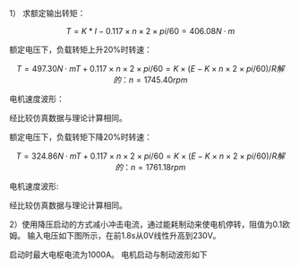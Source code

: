 1）
求额定输出转矩：

```math
T = K*I-0.117×n×2×pi/60 = 406.08N·m
```
额定电压下，负载转矩上升20%时转速：

```math
T = 497.30N·m
T+0.117×n×2×pi/60 = K×(E-K×n×2×pi/60)/R
解的：n=1745.40rpm
```
电机速度波形：

经比较仿真数据与理论计算相同。

额定电压下，负载转矩下降20%时转速：
```math
T = 324.86N·m
T+0.117×n×2×pi/60 = K×(E-K×n×2×pi/60)/R
解的：n=1761.18rpm
```
电机速度波形:

经比较仿真数据与理论计算相同。

2）使用降压启动的方式减小冲击电流，通过能耗制动来使电机停转，阻值为0.1欧姆。
输入电压如下图所示，在前1.8s从0V线性升高到230V。

启动时最大电枢电流为1000A。
电机启动与制动波形如下
